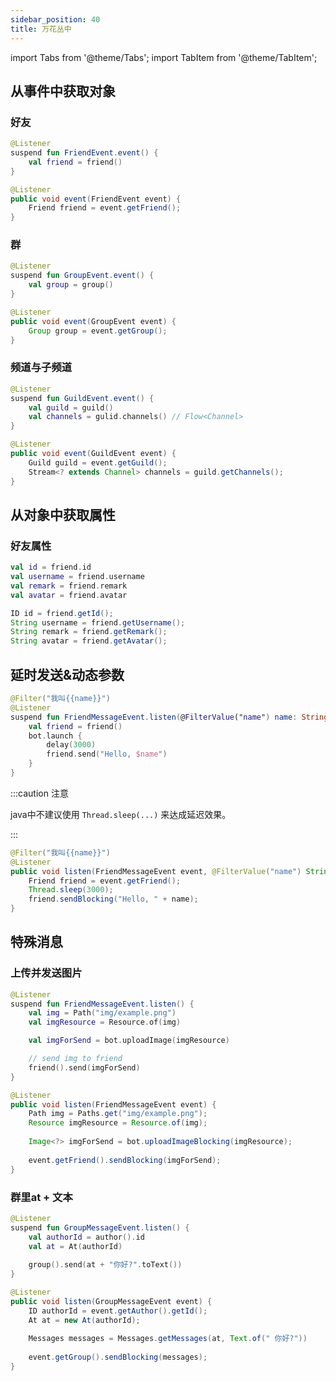 ```yaml
---
sidebar_position: 40
title: 万花丛中
---
```



import Tabs from '@theme/Tabs';
import TabItem from '@theme/TabItem';

## 从事件中获取对象
### 好友

<Tabs groupId="code">
<TabItem value="Kotlin" label="Kotlin" default>

```kotlin
@Listener
suspend fun FriendEvent.event() {
	val friend = friend()
}
```

</TabItem>
<TabItem value="Java" label="Java">

```java
@Listener
public void event(FriendEvent event) {
    Friend friend = event.getFriend();
}
```

</TabItem>
</Tabs>



### 群
<Tabs groupId="code">
<TabItem value="Kotlin" label="Kotlin" default>

```kotlin
@Listener
suspend fun GroupEvent.event() {
 	val group = group()   
}
```

</TabItem>
<TabItem value="Java" label="Java">

```java
@Listener
public void event(GroupEvent event) {
    Group group = event.getGroup();
}
```

</TabItem>
</Tabs>


### 频道与子频道
<Tabs groupId="code">
<TabItem value="Kotlin" label="Kotlin" default>

```kotlin
@Listener 
suspend fun GuildEvent.event() {
	val guild = guild()
    val channels = gulid.channels() // Flow<Channel>
}
```

</TabItem>
<TabItem value="Java" label="Java">

```java
@Listener
public void event(GuildEvent event) {
    Guild guild = event.getGuild();
    Stream<? extends Channel> channels = guild.getChannels();
} 
```

</TabItem>
</Tabs>


## 从对象中获取属性
### 好友属性
<Tabs groupId="code">
<TabItem value="Kotlin" label="Kotlin" default>

```kotlin
val id = friend.id
val username = friend.username
val remark = friend.remark
val avatar = friend.avatar
```

</TabItem>
<TabItem value="Java" label="Java">

```java
ID id = friend.getId();
String username = friend.getUsername();
String remark = friend.getRemark();
String avatar = friend.getAvatar();
```

</TabItem>
</Tabs>



## 延时发送&动态参数
<Tabs groupId="code">
<TabItem value="Kotlin" label="Kotlin" default>

```kotlin
@Filter("我叫{{name}}")
@Listener
suspend fun FriendMessageEvent.listen(@FilterValue("name") name: String) {
    val friend = friend()
    bot.launch {
        delay(3000)
        friend.send("Hello, $name")
    }
}
```

</TabItem>
<TabItem value="Java" label="Java">

:::caution 注意

java中不建议使用 `Thread.sleep(...)` 来达成延迟效果。

:::

```java
@Filter("我叫{{name}}")
@Listener
public void listen(FriendMessageEvent event, @FilterValue("name") String name) throws Exception {
    Friend friend = event.getFriend();
    Thread.sleep(3000);
    friend.sendBlocking("Hello, " + name);
}
```

</TabItem>
</Tabs>




## 特殊消息
### 上传并发送图片
<Tabs groupId="code">
<TabItem value="Kotlin" label="Kotlin" default>

```kotlin
@Listener
suspend fun FriendMessageEvent.listen() {
    val img = Path("img/example.png")
    val imgResource = Resource.of(img)

    val imgForSend = bot.uploadImage(imgResource)

    // send img to friend
    friend().send(imgForSend)
}
```

</TabItem>
<TabItem value="Java" label="Java">

```java
@Listener
public void listen(FriendMessageEvent event) {
    Path img = Paths.get("img/example.png");
    Resource imgResource = Resource.of(img);
    
    Image<?> imgForSend = bot.uploadImageBlocking(imgResource);
    
    event.getFriend().sendBlocking(imgForSend);
}
```

</TabItem>
</Tabs>



### 群里at + 文本
<Tabs groupId="code">
<TabItem value="Kotlin" label="Kotlin" default>

```kotlin
@Listener
suspend fun GroupMessageEvent.listen() {
    val authorId = author().id
    val at = At(authorId)
    
    group().send(at + "你好?".toText())
}
```

</TabItem>
<TabItem value="Java" label="Java">

```java
@Listener
public void listen(GroupMessageEvent event) {
    ID authorId = event.getAuthor().getId();
    At at = new At(authorId);
    
    Messages messages = Messages.getMessages(at, Text.of(" 你好?"))
    
    event.getGroup().sendBlocking(messages);
}
```

</TabItem>
</Tabs>






